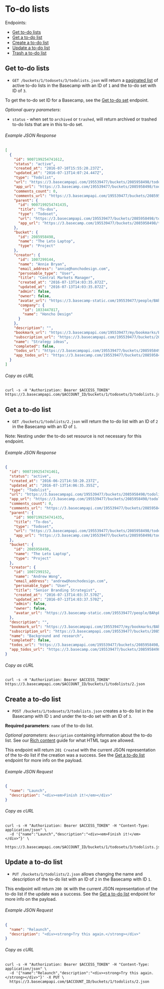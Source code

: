 To-do lists
===========

Endpoints:

- [Get to-do lists](#get-to-do-lists)
- [Get a to-do list](#get-a-to-do-list)
- [Create a to-do list](#create-a-to-do-list)
- [Update a to-do list](#update-a-to-do-list)
- [Trash a to-do list][trash]

Get to-do lists
---------------

* `GET /buckets/1/todosets/3/todolists.json` will return a [paginated list][pagination] of active to-do lists in the Basecamp with an ID of `1` and the to-do set with ID of `3`.

To get the to-do set ID for a Basecamp, see the [Get to-do set][todoset] endpoint.

_Optional query parameters_:

* `status` - when set to `archived` or `trashed`, will return archived or trashed to-do lists that are in this to-do set.

###### Example JSON Response
<!-- START GET /buckets/1/todosets/3/todolists.json -->
```json
[
  {
    "id": 9007199254741612,
    "status": "active",
    "created_at": "2016-07-10T15:55:20.237Z",
    "updated_at": "2016-07-13T14:07:24.447Z",
    "type": "Todolist",
    "url": "https://3.basecampapi.com/195539477/buckets/2085958498/todolists/9007199254741612.json",
    "app_url": "https://3.basecamp.com/195539477/buckets/2085958498/todolists/9007199254741612",
    "comments_count": 0,
    "comments_url": "https://3.basecampapi.com/195539477/buckets/2085958498/recordings/9007199254741612/comments.json",
    "parent": {
      "id": 9007199254741435,
      "title": "To-dos",
      "type": "Todoset",
      "url": "https://3.basecampapi.com/195539477/buckets/2085958498/todosets/9007199254741435.json",
      "app_url": "https://3.basecamp.com/195539477/buckets/2085958498/todosets/9007199254741435"
    },
    "bucket": {
      "id": 2085958498,
      "name": "The Leto Laptop",
      "type": "Project"
    },
    "creator": {
      "id": 1007299144,
      "name": "Annie Bryan",
      "email_address": "annie@honchodesign.com",
      "personable_type": "User",
      "title": "Central Markets Manager",
      "created_at": "2016-07-13T14:03:35.872Z",
      "updated_at": "2016-07-13T14:03:35.872Z",
      "admin": false,
      "owner": false,
      "avatar_url": "https://3.basecamp-static.com/195539477/people/BAhpBEgqCjw=--8266bb0507508f3d46050d57b65924d5e2a005f3/avatar-64-x4",
      "company": {
        "id": 1033447817,
        "name": "Honcho Design"
      }
    },
    "description": "",
    "bookmark_url": "https://3.basecampapi.com/195539477/my/bookmarks/BAh7CEkiCGdpZAY6BkVUSSI0Z2lkOi8vYmMzL1JlY29yZGluZy85MDA3MTk5MjU0NzQxNjEyP2V4cGlyZXNfaW4GOwBUSSIMcHVycG9zZQY7AFRJIg1yZWFkYWJsZQY7AFRJIg9leHBpcmVzX2F0BjsAVDA=--86ec6f857b01309e234a304fe0bcdab3839c53f4.json",
    "subscription_url": "https://3.basecampapi.com/195539477/buckets/2085958498/recordings/9007199254741612/subscription.json",
    "name": "Strategy ideas",
    "completed": false,
    "todos_url": "https://3.basecampapi.com/195539477/buckets/2085958498/todolists/9007199254741612/todos.json",
    "app_todos_url": "https://3.basecamp.com/195539477/buckets/2085958498/todolists/9007199254741612/todos"
  }
]
```
<!-- END GET /buckets/1/todosets/3/todolists.json -->
###### Copy as cURL

``` shell
curl -s -H "Authorization: Bearer $ACCESS_TOKEN" https://3.basecampapi.com/$ACCOUNT_ID/buckets/1/todosets/3/todolists.json
```


Get a to-do list
----------------

* `GET /buckets/1/todolists/2.json` will return the to-do list with an ID of `2` in the Basecamp with an ID of `1`.

Note: Nesting under the to-do set resource is not necessary for this endpoint.

###### Example JSON Response
<!-- START GET /buckets/1/todolists/2.json -->
```json
{
  "id": 9007199254741461,
  "status": "active",
  "created_at": "2016-06-21T14:58:20.237Z",
  "updated_at": "2016-07-13T14:06:35.355Z",
  "type": "Todolist",
  "url": "https://3.basecampapi.com/195539477/buckets/2085958498/todolists/9007199254741461.json",
  "app_url": "https://3.basecamp.com/195539477/buckets/2085958498/todolists/9007199254741461",
  "comments_count": 0,
  "comments_url": "https://3.basecampapi.com/195539477/buckets/2085958498/recordings/9007199254741461/comments.json",
  "parent": {
    "id": 9007199254741435,
    "title": "To-dos",
    "type": "Todoset",
    "url": "https://3.basecampapi.com/195539477/buckets/2085958498/todosets/9007199254741435.json",
    "app_url": "https://3.basecamp.com/195539477/buckets/2085958498/todosets/9007199254741435"
  },
  "bucket": {
    "id": 2085958498,
    "name": "The Leto Laptop",
    "type": "Project"
  },
  "creator": {
    "id": 1007299152,
    "name": "Andrew Wong",
    "email_address": "andrew@honchodesign.com",
    "personable_type": "User",
    "title": "Senior Branding Strategist",
    "created_at": "2016-07-13T14:03:37.570Z",
    "updated_at": "2016-07-13T14:03:37.570Z",
    "admin": false,
    "owner": false,
    "avatar_url": "https://3.basecamp-static.com/195539477/people/BAhpBFAqCjw=--0413da7be3ef98ba6e3274f859fb29fc38698edf/avatar-64-x4"
  },
  "description": "",
  "bookmark_url": "https://3.basecampapi.com/195539477/my/bookmarks/BAh7CEkiCGdpZAY6BkVUSSI0Z2lkOi8vYmMzL1JlY29yZGluZy85MDA3MTk5MjU0NzQxNDYxP2V4cGlyZXNfaW4GOwBUSSIMcHVycG9zZQY7AFRJIg1yZWFkYWJsZQY7AFRJIg9leHBpcmVzX2F0BjsAVDA=--36b09454741fb7bec702606062a54a837bfaa750.json",
  "subscription_url": "https://3.basecampapi.com/195539477/buckets/2085958498/recordings/9007199254741461/subscription.json",
  "name": "Background and research",
  "completed": false,
  "todos_url": "https://3.basecampapi.com/195539477/buckets/2085958498/todolists/9007199254741461/todos.json",
  "app_todos_url": "https://3.basecamp.com/195539477/buckets/2085958498/todolists/9007199254741461/todos"
}
```
<!-- END GET /buckets/1/todolists/2.json -->
###### Copy as cURL

``` shell
curl -s -H "Authorization: Bearer $ACCESS_TOKEN" https://3.basecampapi.com/$ACCOUNT_ID/buckets/1/todolists/2.json
```


Create a to-do list
-------------------

* `POST /buckets/1/todosets/3/todolists.json` creates a to-do list in the Basecamp with ID `1` and under the to-do set with an ID of `3`.

**Required parameters**: `name` of the to-do list.

_Optional parameters_: `description` containing information about the to-do list. See our [Rich content][rich] guide for what HTML tags are allowed.

This endpoint will return `201 Created` with the current JSON representation of the to-do list if the creation was a success. See the [Get a to-do list](#get-a-to-do-list) endpoint for more info on the payload.

###### Example JSON Request

``` json
{
  "name": "Launch",
  "description": "<div><em>Finish it!</em></div>"
}
```

###### Copy as cURL

``` shell
curl -s -H "Authorization: Bearer $ACCESS_TOKEN" -H "Content-Type: application/json" \
  -d '{"name":"Launch","description":"<div><em>Finish it!</em></div>"}' \
  https://3.basecampapi.com/$ACCOUNT_ID/buckets/1/todosets/3/todolists.json
```


Update a to-do list
-------------------

* `PUT /buckets/1/todolists/2.json` allows changing the name and description of the to-do list with an ID of `2` in the Basecamp with ID `1`.

This endpoint will return `200 OK` with the current JSON representation of the to-do list if the update was a success. See the [Get a to-do list](#get-a-to-do-list) endpoint for more info on the payload.

###### Example JSON Request

``` json
{
  "name": "Relaunch",
  "description": "<div><strong>Try this again.</strong></div>"
}
```

###### Copy as cURL

``` shell
curl -s -H "Authorization: Bearer $ACCESS_TOKEN" -H "Content-Type: application/json" \
  -d '{"name":"Relaunch","description":"<div><strong>Try this again.</strong></div>"}' -X PUT \
  https://3.basecampapi.com/$ACCOUNT_ID/buckets/1/todolists/2.json
```


[trash]: https://github.com/basecamp/bc3-api/blob/master/sections/recordings.md#trash-a-recording
[pagination]: https://github.com/basecamp/bc3-api/blob/master/README.md#pagination
[todoset]: https://github.com/basecamp/bc3-api/blob/master/sections/todosets.md#get-to-do-set
[todos]: https://github.com/basecamp/bc3-api/blob/master/sections/todos.md#to-dos
[rich]: https://github.com/basecamp/bc3-api/blob/master/README.md#rich-content
